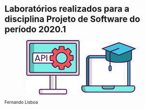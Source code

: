 # Laboratórios realizados para a disciplina Projeto de Software do período 2020.1 

<p  align="center">
     <img  src="./img/002-api.svg"  heigth="80"  width="180"/>
     <img  src="./img/020-elearning.svg"  heigth="80"  width="180"/>
<p/>

Fernando Lisboa
